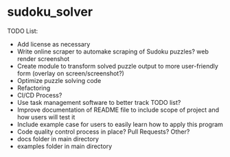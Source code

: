 # sudoku_solver

TODO List:
- Add license as necessary
- Write online scraper to automake scraping of Sudoku puzzles? web render screenshot
- Create module to transform solved puzzle output to more user-friendly form (overlay on screen/screenshot?)
- Optimize puzzle solving code
- Refactoring
- CI/CD Process?
- Use task management software to better track TODO list?
- Improve documentation of README file to include scope of project and how users will test it
- Include example case for users to easily learn how to apply this program
- Code quality control process in place? Pull Requests? Other?
- docs folder in main directory
- examples folder in main directory
